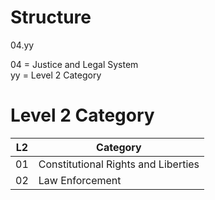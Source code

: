 # Structure
04.yy

04 = Justice and Legal System<br>
yy = Level 2 Category<br>


# Level 2 Category

| L2 |Category                                                |
|----|--------------------------------------------------------|
| 01 |Constitutional Rights and Liberties                     |
| 02 |Law Enforcement                                         |

